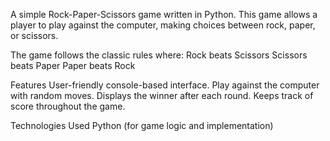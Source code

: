 A simple Rock-Paper-Scissors game written in Python. This game allows a player to play against the computer, making choices between rock, paper, or scissors. 

The game follows the classic rules where:
Rock beats Scissors
Scissors beats Paper
Paper beats Rock

Features
User-friendly console-based interface.
Play against the computer with random moves.
Displays the winner after each round.
Keeps track of score throughout the game.

Technologies Used
Python (for game logic and implementation)
